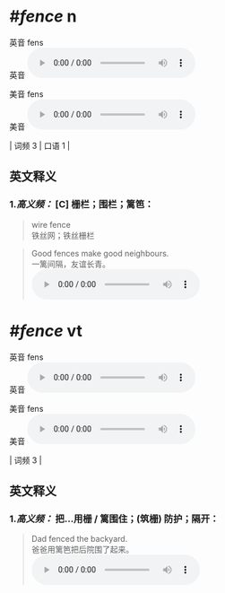 # ***\#fence*** n
英音 fens  
英音
<audio src="./media/fence-B.aac" controls="controls"></audio>

美音 fens  
美音
<audio src="./media/fence.aac" controls="controls"></audio>



| 词频 3 | 口语 1 |  

英文释义
---
### 1.*高义频：* **[C] 栅栏；围栏；篱笆：**  

 > wire fence  
 > 铁丝网；铁丝栅栏    

 > Good fences make good neighbours.  
 > 一篱间隔，友谊长青。    
<audio src="./media/fence-1.aac" controls="controls"></audio>


# ***\#fence*** vt
英音 fens  
英音
<audio src="./media/fence-B.aac" controls="controls"></audio>

美音 fens  
美音
<audio src="./media/fence.aac" controls="controls"></audio>



| 词频 3 |  

英文释义
---
### 1.*高义频：* **把…用栅 / 篱围住；(筑栅) 防护；隔开：**  

 > Dad fenced the backyard.   
 > 爸爸用篱笆把后院围了起来。    
<audio src="./media/fence-2.aac" controls="controls"></audio>


